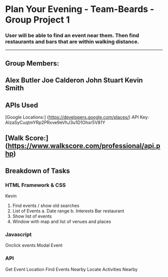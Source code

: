 # Plan Your Evening - Team-Beards - Group Project 1
### User will be able to find an event near them. Then find restaurants and bars that are within walking distance.
---
## Group Members:
  Alex Butler
  Joe Calderon
  John Stuart
  Kevin Smith
---
## APIs Used
  [Google Locations:] (https://developers.google.com/places/)
      API Key: AIzaSyCuqtmYRp2PRxve9eVhJ3u1D1Ohxr5V81Y

  [Walk Score:] (https://www.walkscore.com/professional/api.php)
---
## Breakdown of Tasks
### HTML Framework & CSS
Kevin
1. Find events / show old searches
2. List of Events
		a. Date range
		b. Interests
				Bar
				restaurant
3. Show list of events
4. Window with map and list of venues and places

### Javascript
Onclick events
Modal Event 

### API
  Get Event Location
  Find Events Nearby
  Locate Activities Nearby


